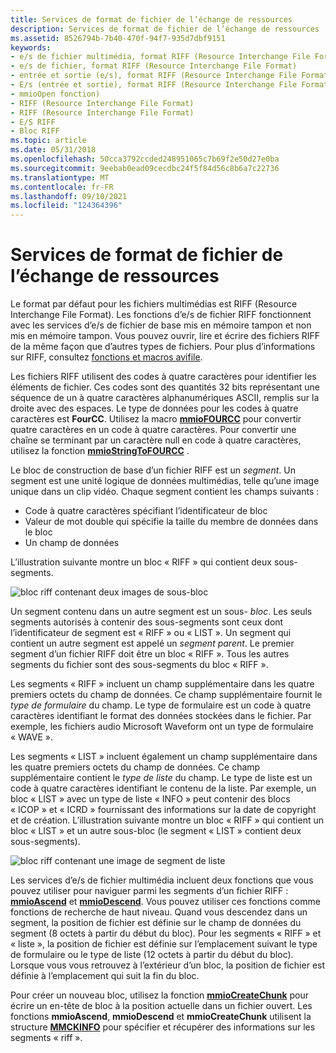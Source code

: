 ```yaml
---
title: Services de format de fichier de l’échange de ressources
description: Services de format de fichier de l’échange de ressources
ms.assetid: 8526794b-7b40-470f-94f7-935d7dbf9151
keywords:
- e/s de fichier multimédia, format RIFF (Resource Interchange File Format)
- e/s de fichier, format RIFF (Resource Interchange File Format)
- entrée et sortie (e/s), format RIFF (Resource Interchange File Format)
- E/s (entrée et sortie), format RIFF (Resource Interchange File Format)
- mmioOpen fonction)
- RIFF (Resource Interchange File Format)
- RIFF (Resource Interchange File Format)
- E/S RIFF
- Bloc RIFF
ms.topic: article
ms.date: 05/31/2018
ms.openlocfilehash: 50cca3792ccded248951065c7b69f2e50d27e0ba
ms.sourcegitcommit: 9eebab0ead09cecdbc24f5f84d56c8b6a7c22736
ms.translationtype: MT
ms.contentlocale: fr-FR
ms.lasthandoff: 09/10/2021
ms.locfileid: "124364396"
---
```

# <a name="resource-interchange-file-format-services"></a>Services de format de fichier de l’échange de ressources

Le format par défaut pour les fichiers multimédias est RIFF (Resource Interchange File Format). Les fonctions d’e/s de fichier RIFF fonctionnent avec les services d’e/s de fichier de base mis en mémoire tampon et non mis en mémoire tampon. Vous pouvez ouvrir, lire et écrire des fichiers RIFF de la même façon que d’autres types de fichiers. Pour plus d’informations sur RIFF, consultez [fonctions et macros avifile](avifile-functions-and-macros.md).

Les fichiers RIFF utilisent des codes à quatre caractères pour identifier les éléments de fichier. Ces codes sont des quantités 32 bits représentant une séquence de un à quatre caractères alphanumériques ASCII, remplis sur la droite avec des espaces. Le type de données pour les codes à quatre caractères est **FourCC**. Utilisez la macro [**mmioFOURCC**](/windows/win32/api/vfw/nf-vfw-mmiofourcc) pour convertir quatre caractères en un code à quatre caractères. Pour convertir une chaîne se terminant par un caractère null en code à quatre caractères, utilisez la fonction [**mmioStringToFOURCC**](/windows/win32/api/mmiscapi/nf-mmiscapi-mmiostringtofourcc) .

Le bloc de construction de base d’un fichier RIFF est un *segment*. Un segment est une unité logique de données multimédias, telle qu’une image unique dans un clip vidéo. Chaque segment contient les champs suivants :

-   Code à quatre caractères spécifiant l’identificateur de bloc
-   Valeur de mot double qui spécifie la taille du membre de données dans le bloc
-   Un champ de données

L’illustration suivante montre un bloc « RIFF » qui contient deux sous-segments.

![bloc riff contenant deux images de sous-bloc](images/mmio1.gif)

Un segment contenu dans un autre segment est un sous- *bloc*. Les seuls segments autorisés à contenir des sous-segments sont ceux dont l’identificateur de segment est « RIFF » ou « LIST ». Un segment qui contient un autre segment est appelé un *segment parent*. Le premier segment d’un fichier RIFF doit être un bloc « RIFF ». Tous les autres segments du fichier sont des sous-segments du bloc « RIFF ».

Les segments « RIFF » incluent un champ supplémentaire dans les quatre premiers octets du champ de données. Ce champ supplémentaire fournit le *type de formulaire* du champ. Le type de formulaire est un code à quatre caractères identifiant le format des données stockées dans le fichier. Par exemple, les fichiers audio Microsoft Waveform ont un type de formulaire « WAVE ».

Les segments « LIST » incluent également un champ supplémentaire dans les quatre premiers octets du champ de données. Ce champ supplémentaire contient le *type de liste* du champ. Le type de liste est un code à quatre caractères identifiant le contenu de la liste. Par exemple, un bloc « LIST » avec un type de liste « INFO » peut contenir des blocs « ICOP » et « ICRD » fournissant des informations sur la date de copyright et de création. L’illustration suivante montre un bloc « RIFF » qui contient un bloc « LIST » et un autre sous-bloc (le segment « LIST » contient deux sous-segments).

![bloc riff contenant une image de segment de liste](images/mmio2.gif)

Les services d’e/s de fichier multimédia incluent deux fonctions que vous pouvez utiliser pour naviguer parmi les segments d’un fichier RIFF : [**mmioAscend**](/windows/win32/api/mmiscapi/nf-mmiscapi-mmioascend) et [**mmioDescend**](/windows/win32/api/mmiscapi/nf-mmiscapi-mmiodescend). Vous pouvez utiliser ces fonctions comme fonctions de recherche de haut niveau. Quand vous descendez dans un segment, la position de fichier est définie sur le champ de données du segment (8 octets à partir du début du bloc). Pour les segments « RIFF » et « liste », la position de fichier est définie sur l’emplacement suivant le type de formulaire ou le type de liste (12 octets à partir du début du bloc). Lorsque vous vous retrouvez à l’extérieur d’un bloc, la position de fichier est définie à l’emplacement qui suit la fin du bloc.

Pour créer un nouveau bloc, utilisez la fonction [**mmioCreateChunk**](/windows/win32/api/mmiscapi/nf-mmiscapi-mmiocreatechunk) pour écrire un en-tête de bloc à la position actuelle dans un fichier ouvert. Les fonctions **mmioAscend**, **mmioDescend** et **mmioCreateChunk** utilisent la structure [**MMCKINFO**](/windows/win32/api/mmiscapi/ns-mmiscapi-mmckinfo) pour spécifier et récupérer des informations sur les segments « riff ».

 

 